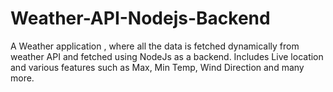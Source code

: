 # Weather-API-Nodejs-Backend
A Weather application , where all the data is fetched dynamically from weather API and fetched using NodeJs as a backend. Includes Live location and various features such as Max, Min Temp, Wind Direction and many more.
